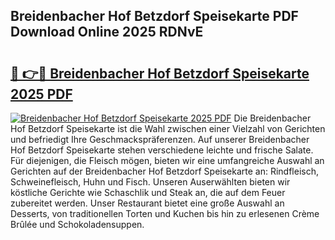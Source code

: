 ## Breidenbacher Hof Betzdorf Speisekarte PDF Download Online 2025 RDNvE

# <h2><a href="http://gc8adm.nevu.top/?p=Breidenbacher+Hof+Betzdorf+Speisekarte">🔗 👉🔴 Breidenbacher Hof Betzdorf Speisekarte 2025 PDF</a></h2>

[![Breidenbacher Hof Betzdorf Speisekarte 2025 PDF](https://i.imgur.com/dBaPXMq.png)](http://gc8adm.nevu.top/?p=Breidenbacher+Hof+Betzdorf+Speisekarte)
Die Breidenbacher Hof Betzdorf Speisekarte ist die Wahl zwischen einer Vielzahl von Gerichten und befriedigt Ihre Geschmackspräferenzen. Auf unserer Breidenbacher Hof Betzdorf Speisekarte stehen verschiedene leichte und frische Salate. Für diejenigen, die Fleisch mögen, bieten wir eine umfangreiche Auswahl an Gerichten auf der Breidenbacher Hof Betzdorf Speisekarte an: Rindfleisch, Schweinefleisch, Huhn und Fisch. Unseren Auserwählten bieten wir köstliche Gerichte wie Schaschlik und Steak an, die auf dem Feuer zubereitet werden. Unser Restaurant bietet eine große Auswahl an Desserts, von traditionellen Torten und Kuchen bis hin zu erlesenen Crème Brûlée und Schokoladensuppen.
